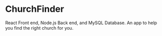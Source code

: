 # ChurchFinder
React Front end, Node.js Back end, and MySQL Database.  An app to help you find the right church for you.
